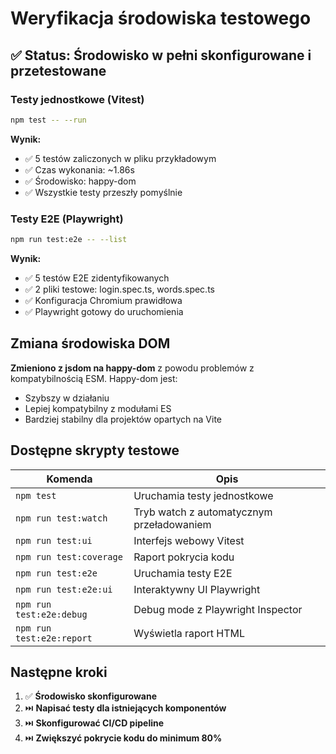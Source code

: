 # Weryfikacja środowiska testowego

## ✅ Status: Środowisko w pełni skonfigurowane i przetestowane

### Testy jednostkowe (Vitest)
```bash
npm test -- --run
```

**Wynik:**
- ✅ 5 testów zaliczonych w pliku przykładowym
- ✅ Czas wykonania: ~1.86s
- ✅ Środowisko: happy-dom
- ✅ Wszystkie testy przeszły pomyślnie

### Testy E2E (Playwright)
```bash
npm run test:e2e -- --list
```

**Wynik:**
- ✅ 5 testów E2E zidentyfikowanych
- ✅ 2 pliki testowe: login.spec.ts, words.spec.ts
- ✅ Konfiguracja Chromium prawidłowa
- ✅ Playwright gotowy do uruchomienia

## Zmiana środowiska DOM

**Zmieniono z jsdom na happy-dom** z powodu problemów z kompatybilnością ESM. Happy-dom jest:
- Szybszy w działaniu
- Lepiej kompatybilny z modułami ES
- Bardziej stabilny dla projektów opartych na Vite

## Dostępne skrypty testowe

| Komenda | Opis |
|---------|------|
| `npm test` | Uruchamia testy jednostkowe |
| `npm run test:watch` | Tryb watch z automatycznym przeładowaniem |
| `npm run test:ui` | Interfejs webowy Vitest |
| `npm run test:coverage` | Raport pokrycia kodu |
| `npm run test:e2e` | Uruchamia testy E2E |
| `npm run test:e2e:ui` | Interaktywny UI Playwright |
| `npm run test:e2e:debug` | Debug mode z Playwright Inspector |
| `npm run test:e2e:report` | Wyświetla raport HTML |

## Następne kroki

1. ✅ **Środowisko skonfigurowane**
2. ⏭️ **Napisać testy dla istniejących komponentów**
3. ⏭️ **Skonfigurować CI/CD pipeline**
4. ⏭️ **Zwiększyć pokrycie kodu do minimum 80%**

